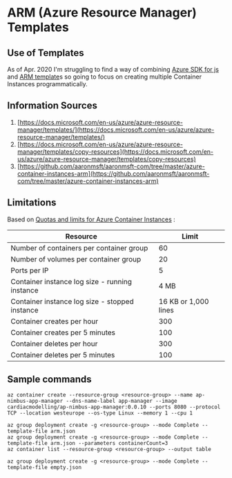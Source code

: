 # ARM (Azure Resource Manager) Templates

## Use of Templates

As of Apr. 2020 I'm struggling to find a way of combining
[Azure SDK for js](https://github.com/Azure/azure-sdk-for-js/)
and [ARM template](https://docs.microsoft.com/en-us/azure/azure-resource-manager/templates/)s so
going to focus on creating multiple Container Instances programmatically.

## Information Sources

 1. [https://docs.microsoft.com/en-us/azure/azure-resource-manager/templates/](https://docs.microsoft.com/en-us/azure/azure-resource-manager/templates/)
 1. [https://docs.microsoft.com/en-us/azure/azure-resource-manager/templates/copy-resources](https://docs.microsoft.com/en-us/azure/azure-resource-manager/templates/copy-resources)
 1. [https://github.com/aaronmsft/aaronmsft-com/tree/master/azure-container-instances-arm](https://github.com/aaronmsft/aaronmsft-com/tree/master/azure-container-instances-arm)

## Limitations

Based on [Quotas and limits for Azure Container Instances](https://docs.microsoft.com/en-us/azure/container-instances/container-instances-quotas) :

Resource | Limit
--- | ---
Number of containers per container group | 60
Number of volumes per container group | 20
Ports per IP | 5
Container instance log size - running instance | 4 MB
Container instance log size - stopped instance | 16 KB or 1,000 lines
Container creates per hour | 300
Container creates per 5 minutes | 100
Container deletes per hour | 300
Container deletes per 5 minutes | 100

## Sample commands

```
az container create --resource-group <resource-group> --name ap-nimbus-app-manager --dns-name-label app-manager --image cardiacmodelling/ap-nimbus-app-manager:0.0.10 --ports 8080 --protocol TCP --location westeurope --os-type Linux --memory 1 --cpu 1

az group deployment create -g <resource-group> --mode Complete --template-file arm.json
az group deployment create -g <resource-group> --mode Complete --template-file arm.json --parameters containerCount=3
az container list --resource-group <resource-group> --output table

az group deployment create -g <resource-group> --mode Complete --template-file empty.json

```